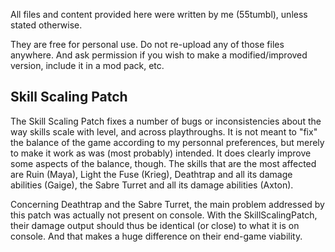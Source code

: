 
All files and content provided here were written by me (55tumbl), unless stated otherwise.

They are free for personal use.
Do not re-upload any of those files anywhere.
And ask permission if you wish to make a modified/improved version, include it in a mod pack, etc.

## Skill Scaling Patch

The Skill Scaling Patch fixes a number of bugs or inconsistencies about the way skills scale with level, and across playthroughs. It is not meant to "fix" the balance of the game according to my personnal preferences, but merely to make it work as was (most probably) intended. It does clearly improve some aspects of the balance, though. The skills that are the most affected are Ruin (Maya), Light the Fuse (Krieg), Deathtrap and all its damage abilities (Gaige), the Sabre Turret and all its damage abilities (Axton).

Concerning Deathtrap and the Sabre Turret, the main problem addressed by this patch was actually not present on console. With the SkillScalingPatch, their damage output should thus be identical (or close) to what it is on console. And that makes a huge difference on their end-game viability.

